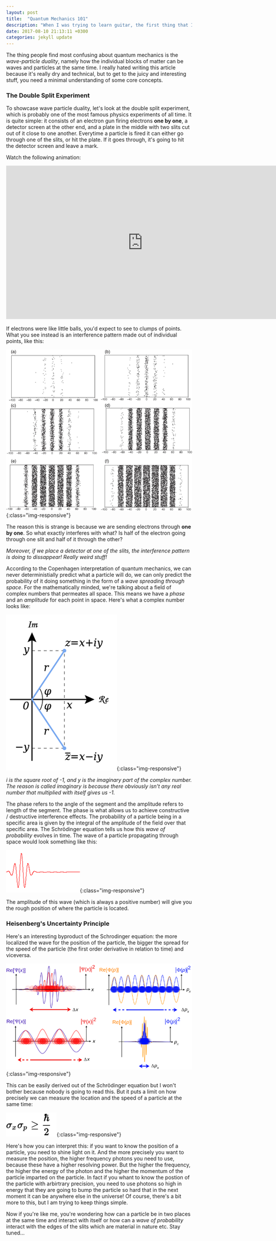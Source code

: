 ```yaml
---
layout: post
title:  "Quantum Mechanics 101"
description: "When I was trying to learn guitar, the first thing that I learned was the scales. You know, to play solos like Jimi or Slash, and the first one I picked up was the A minor scale..."
date: 2017-08-10 21:13:11 +0300
categories: jekyll update
---
```

The thing people find most confusing about quantum mechanics is the *wave-particle duality*, namely how the individual blocks of matter can be waves and particles at the same time. I really hated writing this article because it's really dry and technical, but to get to the juicy and interesting stuff, you need a minimal understanding of some core concepts.

### The Double Split Experiment ###

 To showcase wave particle duality, let's look at the double split experiment, which is probably one of the most famous physics experiments of all time. It  is quite simple: it consists of an electron gun firing electrons **one by one**, a detector screen at the other end, and a plate in the middle with two slits cut out of it close to one another. Everytime a particle is fired it can either go through one of the slits, or hit the plate. If it goes through, it's going to hit the detector screen and leave a mark.

 Watch the following animation:

<iframe width="740" height="415" src="https://www.youtube.com/embed/Xmq_FJd1oUQ" frameborder="0" allowfullscreen></iframe>

If electrons were like little balls, you'd expect to see to clumps of points. What you see instead is an interference pattern made out of individual points, like this:

![image-title-here](/images/buildup.png){:class="img-responsive"} 

The reason this is strange is because we are sending electrons through **one by one**. So what exactly interferes with what? Is half of the electron going through one slit and half of it through the other? 

*Moreover, if we place a detector at one of the slits, the interference pattern is doing to dissappear! Really weird stuff!*

According to the Copenhagen interpretation of quantum mechanics, we can never deterministially predict what a particle will do, we can only predict the probability of it doing something in the form of a *wave spreading through space*. For the mathematically minded, we're talking about a field of complex numbers that permeates all space. This means we have a *phase* and an *amplitude* for each point in space. Here's what a complex number looks like:

![image-title-here](/images/complex.png){:class="img-responsive"} 
 
*i is the square root of -1, and y is the imaginary part of the complex number. The reason is called imaginary is because there obviously isn't any real number that multiplied with itself gives us -1.*

The phase refers to the angle of the segment and the amplitude refers to length of the segment. The phase is what allows us to achieve constructive / destructive interference effects. The probability of a particle being in a specific area is given by the integral of the amplitude of the field over that specific area. The Schrödinger equation tells us how this *wave of probability* evolves in time. The wave of a particle propagating through space would look something like this:

![image-title-here](/images/wave.gif){:class="img-responsive"} 

The amplitude of this wave (which is always a positive number) will give you the rough position of where the particle is located. 

### Heisenberg's Uncertainty Principle ###
Here's an interesting byproduct of the Schrodinger equation: the more localized the wave for the position of the particle, the bigger the spread for the speed of the particle (the first order derivative in relation to time) and viceversa.

![image-title-here](/images/schrodinger.png){:class="img-responsive"} 

This can be easily derived out of the Schrödinger equation but I won't bother because nobody is going to read this. But it puts a limit on how precisely we can measure the location and the speed of a particle at the same time:

![image-title-here](/images/uncertainty.svg){:class="img-responsive"} 

Here's how you can interpret this: if you want to know the position of a particle, you need to shine light on it. And the more precisely you want to measure the position, the higher frequency photons you need to use, because these have a higher resolving power. But the higher the frequency, the higher the energy of the photon and the higher the momentum of the particle imparted on the particle. In fact if you whant to know the postion of the particle with arbirtrary precision, you need to use photons so high in energy that they are going to bump the particle so hard that in the next moment it can be anywhere else in the universe! Of course, there's a bit more to this, but I am trying to keep things simple.

Now if you're like me, you're wondering how can a particle be in two places at the same time and interact with itself or how can a *wave of probability* interact with the edges of the slits which are material in nature etc. Stay tuned...